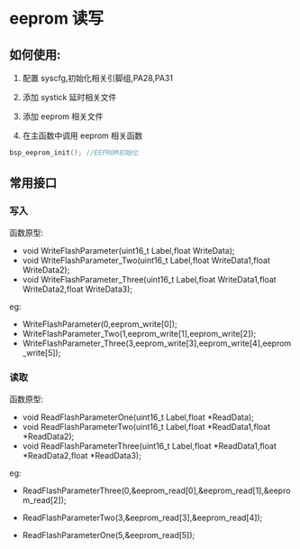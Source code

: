 # eeprom 读写

## 如何使用:

1. 配置 syscfg,初始化相关引脚组,PA28,PA31

2. 添加 systick 延时相关文件

3. 添加 eeprom 相关文件

4. 在主函数中调用 eeprom 相关函数

```c
bsp_eeprom_init(); //EEPROM初始化
```

## 常用接口

### 写入

函数原型:

-   void WriteFlashParameter(uint16_t Label,float WriteData);
-   void WriteFlashParameter_Two(uint16_t Label,float WriteData1,float WriteData2);
-   void WriteFlashParameter_Three(uint16_t Label,float WriteData1,float WriteData2,float WriteData3);

eg:

-   WriteFlashParameter(0,eeprom_write[0]);
-   WriteFlashParameter_Two(1,eeprom_write[1],eeprom_write[2]);
-   WriteFlashParameter_Three(3,eeprom_write[3],eeprom_write[4],eeprom_write[5]);

### 读取

函数原型:

-   void ReadFlashParameterOne(uint16_t Label,float \*ReadData);
-   void ReadFlashParameterTwo(uint16_t Label,float *ReadData1,float *ReadData2);
-   void ReadFlashParameterThree(uint16_t Label,float *ReadData1,float *ReadData2,float \*ReadData3);

eg:

-   ReadFlashParameterThree(0,&eeprom_read[0],&eeprom_read[1],&eeprom_read[2]);

-   ReadFlashParameterTwo(3,&eeprom_read[3],&eeprom_read[4]);

-   ReadFlashParameterOne(5,&eeprom_read[5]);
